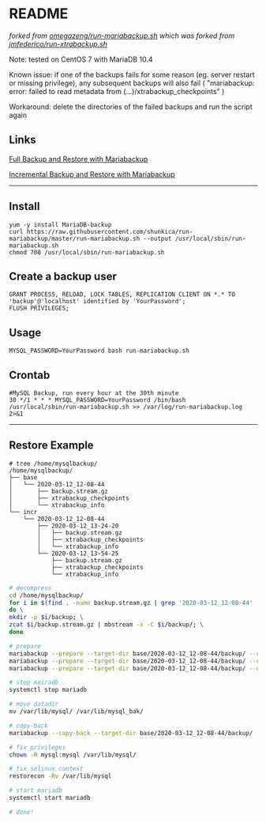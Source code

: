 # README
*forked from [omegazeng/run-mariabackup.sh](https://github.com/omegazeng/run-mariabackup) which was*
*forked from [jmfederico/run-xtrabackup.sh](https://gist.github.com/jmfederico/1495347)*

Note: tested on CentOS 7 with MariaDB 10.4

Known issue: if one of the backups fails for some reason (eg. server restart or missing privilege), any subsequent backups will also fail ( "mariabackup: error: failed to read metadata from (...)/xtrabackup_checkpoints" )

Workaround: delete the directories of the failed backups and run the script again


## Links

[Full Backup and Restore with Mariabackup](https://mariadb.com/kb/en/library/full-backup-and-restore-with-mariabackup/)

[Incremental Backup and Restore with Mariabackup](https://mariadb.com/kb/en/library/incremental-backup-and-restore-with-mariabackup/)

---

## Install

    yum -y install MariaDB-backup
    curl https://raw.githubusercontent.com/shunkica/run-mariabackup/master/run-mariabackup.sh --output /usr/local/sbin/run-mariabackup.sh
    chmod 700 /usr/local/sbin/run-mariabackup.sh

## Create a backup user

    GRANT PROCESS, RELOAD, LOCK TABLES, REPLICATION CLIENT ON *.* TO 'backup'@'localhost' identified by 'YourPassword';
    FLUSH PRIVILEGES;

## Usage

    MYSQL_PASSWORD=YourPassword bash run-mariabackup.sh

## Crontab

    #MySQL Backup, run every hour at the 30th minute
    30 */1 * * * MYSQL_PASSWORD=YourPassword /bin/bash /usr/local/sbin/run-mariabackup.sh >> /var/log/run-mariabackup.log 2>&1

---

## Restore Example

    # tree /home/mysqlbackup/
    /home/mysqlbackup/
    ├── base
    │   └── 2020-03-12_12-08-44
    │       ├── backup.stream.gz
    │       ├── xtrabackup_checkpoints
    │       └── xtrabackup_info
    └── incr
        └── 2020-03-12_12-08-44
            ├── 2020-03-12_13-24-20
            │   ├── backup.stream.gz
            │   ├── xtrabackup_checkpoints
            │   └── xtrabackup_info
            └── 2020-03-12_13-54-25
                ├── backup.stream.gz
                ├── xtrabackup_checkpoints
                └── xtrabackup_info


```bash
# decompress
cd /home/mysqlbackup/
for i in $(find . -name backup.stream.gz | grep '2020-03-12_12-08-44' | xargs dirname); \
do \
mkdir -p $i/backup; \
zcat $i/backup.stream.gz | mbstream -x -C $i/backup/; \
done

# prepare
mariabackup --prepare --target-dir base/2020-03-12_12-08-44/backup/ --user backup --password "YourPassword"
mariabackup --prepare --target-dir base/2020-03-12_12-08-44/backup/ --user backup --password "YourPassword" --incremental-dir incr/2020-03-12_12-08-44/2020-03-12_13-24-20/backup/
mariabackup --prepare --target-dir base/2020-03-12_12-08-44/backup/ --user backup --password "YourPassword" --incremental-dir incr/2020-03-12_12-08-44/2020-03-12_13-54-25/backup/

# stop mairadb
systemctl stop mariadb

# move datadir
mv /var/lib/mysql/ /var/lib/mysql_bak/

# copy-back
mariabackup --copy-back --target-dir base/2020-03-12_12-08-44/backup/ --user backup --password "YourPassword" --datadir /var/lib/mysql/

# fix privileges
chown -R mysql:mysql /var/lib/mysql/

# fix selinux context
restorecon -Rv /var/lib/mysql

# start mariadb
systemctl start mariadb

# done!
```
